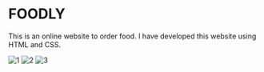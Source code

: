 # FOODLY
This is an online website to order food. I have developed this website using HTML and CSS.

![1](https://user-images.githubusercontent.com/66863493/153580932-b9436d39-7995-4c9e-a600-0cf3348bf6e1.jpeg)
![2](https://user-images.githubusercontent.com/66863493/153580899-dfd4cb9b-1bee-4d68-99cd-df7db1c7bc55.jpeg)
![3](https://user-images.githubusercontent.com/66863493/153580929-67f6417f-3403-418a-8a74-e35139601a42.jpeg)




